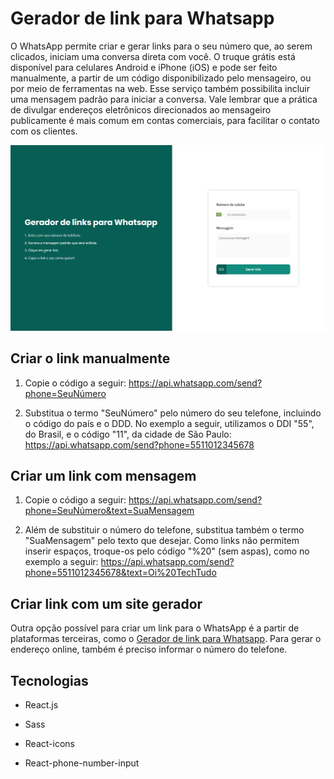 # Gerador de link para Whatsapp

O WhatsApp permite criar e gerar links para o seu número que, ao serem clicados, iniciam uma conversa direta com você. O truque grátis está disponível para celulares Android e iPhone (iOS) e pode ser feito manualmente, a partir de um código disponibilizado pelo mensageiro, ou por meio de ferramentas na web. Esse serviço também possibilita incluir uma mensagem padrão para iniciar a conversa. Vale lembrar que a prática de divulgar endereços eletrônicos direcionados ao mensageiro publicamente é mais comum em contas comerciais, para facilitar o contato com os clientes.

![Imagem do projeto](image/screenshot.png)

## Criar o link manualmente

1. Copie o código a seguir: https://api.whatsapp.com/send?phone=SeuNúmero

2. Substitua o termo "SeuNúmero" pelo número do seu telefone, incluindo o código do país e o DDD. No exemplo a seguir, utilizamos o DDI "55", do Brasil, e o código "11", da cidade de São Paulo: https://api.whatsapp.com/send?phone=5511012345678

## Criar um link com mensagem

1. Copie o código a seguir: https://api.whatsapp.com/send?phone=SeuNúmero&text=SuaMensagem

2. Além de substituir o número do telefone, substitua também o termo "SuaMensagem" pelo texto que desejar. Como links não permitem inserir espaços, troque-os pelo código "%20" (sem aspas), como no exemplo a seguir: https://api.whatsapp.com/send?phone=5511012345678&text=Oi%20TechTudo

## Criar link com um site gerador

Outra opção possível para criar um link para o WhatsApp é a partir de plataformas terceiras, como o [Gerador de link para Whatsapp](https://www.rbmelolima.com.br/gerador-link-whatsapp/). Para gerar o endereço online, também é preciso informar o número do telefone.

## Tecnologias

- React.js

- Sass

- React-icons

- React-phone-number-input
